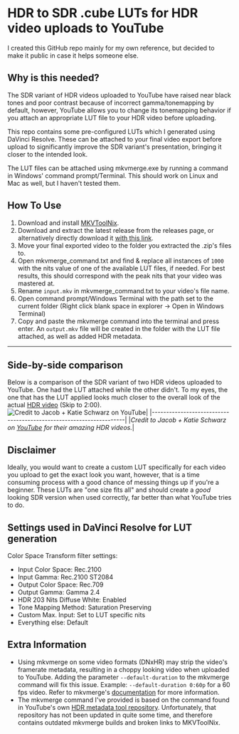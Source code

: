 # HDR to SDR .cube LUTs for HDR video uploads to YouTube

I created this GitHub repo mainly for my own reference, but decided to make it public in case it helps someone else.

## Why is this needed?
The SDR variant of HDR videos uploaded to YouTube have raised near black tones and poor contrast because of incorrect gamma/tonemapping by default, however, YouTube allows you to change its tonemapping behavior if you attach an appropriate LUT file to your HDR video before uploading.

This repo contains some pre-configured LUTs which I generated using DaVinci Resolve. These can be attached to your final video export before upload to significantly improve the SDR variant's presentation, bringing it closer to the intended look. 

The LUT files can be attached using mkvmerge.exe by running a command in Windows' command prompt/Terminal. This should work on Linux and Mac as well, but I haven't tested them.

## How To Use
1. Download and install [MKVToolNix](https://mkvtoolnix.download/downloads.html#windows).
2. Download and extract the latest release from the releases page, or alternatively directly download it [with this link](https://github.com/Animesh-Does-Code/HDR-to-SDR-LUTs_YouTube/releases/latest/download/HDR-to-SDR-LUTs_YouTube.zip).
3. Move your final exported video to the folder you extracted the .zip's files to.
4. Open mkvmerge_command.txt and find & replace all instances of `1000` with the nits value of one of the available LUT files, if needed. For best results, this should correspond with the peak nits that your video was mastered at.
5. Rename `input.mkv` in mkvmerge_command.txt to your video's file name.
6. Open command prompt/Windows Terminal with the path set to the current folder (Right click blank space in explorer -> Open in Windows Terminal)
7. Copy and paste the mkvmerge command into the terminal and press enter. An `output.mkv` file will be created in the folder with the LUT file attached, as well as added HDR metadata.

<hr/>

## Side-by-side comparison
Below is a comparison of the SDR variant of two HDR videos uploaded to YouTube. One had the LUT attached while the other didn't. To my eyes, the one that has the LUT applied looks much closer to the overall look of the actual [HDR video](https://youtu.be/vQVwkyn3-F8) (Skip to 2:00).
![*Credit to Jacob + Katie Schwarz on YouTube*](./LUT-comparison.png)|
|--------------------------------------------------------------------|
|_Credit to Jacob + Katie Schwarz on [YouTube](https://youtu.be/vQVwkyn3-F8) for their amazing HDR videos._|

## Disclaimer
Ideally, you would want to create a custom LUT specifically for each video you upload to get the exact look you want, however, that is a time consuming process with a good chance of messing things up if you're a beginner. These LUTs are "one size fits all" and should create a *good* looking SDR version when used correctly, far better than what YouTube tries to do.

## Settings used in DaVinci Resolve for LUT generation
Color Space Transform filter settings:
* Input Color Space: Rec.2100
* Input Gamma: Rec.2100 ST2084
* Output Color Space: Rec.709
* Output Gamma: Gamma 2.4
* HDR 203 Nits Diffuse White: Enabled
* Tone Mapping Method: Saturation Preserving
* Custom Max. Input: Set to LUT specific nits
* Everything else: Default

## Extra Information
* Using mkvmerge on some video formats (DNxHR) may strip the video's framerate metadata, resulting in a choppy looking video when uploaded to YouTube. Adding the parameter `--default-duration` to the mkvmerge command will fix this issue. Example: `--default-duration 0:60p` for a 60 fps video. Refer to mkvmerge's [documentation](https://mkvtoolnix.download/doc/mkvmerge.html#mkvmerge.description.default_duration) for more information.
* The mkvmerge command I've provided is based on the command found in YouTube's own [HDR metadata tool repository](https://github.com/youtubehdr/hdr_metadata). Unfortunately, that repository has not been updated in quite some time, and therefore contains outdated mkvmerge builds and broken links to MKVToolNix.
